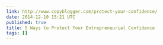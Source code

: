 ```yaml
---
link: http://www.copyblogger.com/protect-your-confidence/
date: 2014-12-10 15:21 UTC
published: true
title: 5 Ways to Protect Your Entrepreneurial Confidence
tags: []
---
```



